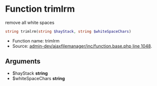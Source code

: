 Function trimlrm
===========================

remove all white spaces



```php
string trimlrm(string $hayStack, string $whiteSpaceChars)
```

* Function name: trimlrm
* Source: [admin-dev/ajaxfilemanager/inc/function.base.php line 1048](https://github.com/PrestaShop/PrestaShop/blob/1.5.0.1/admin-dev/ajaxfilemanager/inc/function.base.php#L1048).

Arguments
---------

* $hayStack **string**
* $whiteSpaceChars **string**

